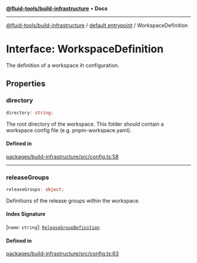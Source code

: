 [**@fluid-tools/build-infrastructure**](../../README.md) • **Docs**

***

[@fluid-tools/build-infrastructure](../../README.md) / [default entrypoint](../README.md) / WorkspaceDefinition

# Interface: WorkspaceDefinition

The definition of a workspace ih configuration.

## Properties

### directory

```ts
directory: string;
```

The root directory of the workspace. This folder should contain a workspace config file (e.g. pnpm-workspace.yaml).

#### Defined in

[packages/build-infrastructure/src/config.ts:58](https://github.com/microsoft/FluidFramework/blob/main/build-tools/packages/build-infrastructure/src/config.ts#L58)

***

### releaseGroups

```ts
releaseGroups: object;
```

Definitions of the release groups within the workspace.

#### Index Signature

 \[`name`: `string`\]: [`ReleaseGroupDefinition`](ReleaseGroupDefinition.md)

#### Defined in

[packages/build-infrastructure/src/config.ts:63](https://github.com/microsoft/FluidFramework/blob/main/build-tools/packages/build-infrastructure/src/config.ts#L63)
